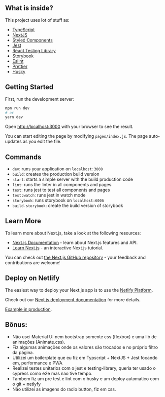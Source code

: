 ## What is inside?

This project uses lot of stuff as:

- [TypeScript](https://www.typescriptlang.org/)
- [NextJS](https://nextjs.org/)
- [Styled Components](https://styled-components.com/)
- [Jest](https://jestjs.io/)
- [React Testing Library](https://testing-library.com/docs/react-testing-library/intro)
- [Storybook](https://storybook.js.org/)
- [Eslint](https://eslint.org/)
- [Prettier](https://prettier.io/)
- [Husky](https://github.com/typicode/husky)

## Getting Started

First, run the development server:

```bash
npm run dev
# or
yarn dev
```

Open [http://localhost:3000](http://localhost:3000) with your browser to see the result.

You can start editing the page by modifying `pages/index.js`. The page auto-updates as you edit the file.

## Commands

- `dev`: runs your application on `localhost:3000`
- `build`: creates the production build version
- `start`: starts a simple server with the build production code
- `lint`: runs the linter in all components and pages
- `test`: runs jest to test all components and pages
- `test:watch`: runs jest in watch mode
- `storybook`: runs storybook on `localhost:6006`
- `build-storybook`: create the build version of storybook

## Learn More

To learn more about Next.js, take a look at the following resources:

- [Next.js Documentation](https://nextjs.org/docs) - learn about Next.js features and API.
- [Learn Next.js](https://nextjs.org/learn) - an interactive Next.js tutorial.

You can check out [the Next.js GitHub repository](https://github.com/vercel/next.js/) - your feedback and contributions are welcome!

## Deploy on Netlify

The easiest way to deploy your Next.js app is to use the [Netlify Platform](https://netlify.com).

Check out our [Next.js deployment documentation](https://nextjs.org/docs/deployment) for more details.

[Example in production](https://zen-fermi-7d2005.netlify.app/).

## Bônus:

- Não usei Material UI nem bootstrap somente css (flexbox) e uma lib de animações (Animate.css).
- Fiz algumas animações onde os valores são trocados e no próprio filtro da página.
- Utilizei um boilerplate que eu fiz em Typscript + NextJS + Jest focando em, performance e PWA.
- Realizei testes unitarios com o jest e testing-library, queria ter usado o cypress como e2e mas nao tive tempo.
- Tambem fiz um pre test e lint com o husky e um deploy automatico com o git + netlyfy
- Não utilizei as imagens do radio button, fiz em css.
